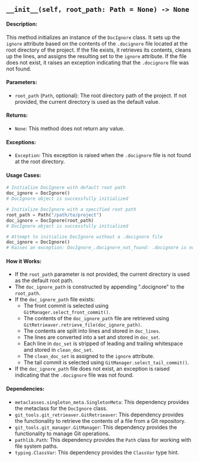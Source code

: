 ## `__init__(self, root_path: Path = None) -> None`

#### Description:
This method initializes an instance of the `DocIgnore` class. It sets up the `ignore` attribute based on the contents of the `.docignore` file located at the root directory of the project. If the file exists, it retrieves its contents, cleans up the lines, and assigns the resulting set to the `ignore` attribute. If the file does not exist, it raises an exception indicating that the `.docignore` file was not found.

#### Parameters:
- `root_path` (`Path`, optional): The root directory path of the project. If not provided, the current directory is used as the default value.

#### Returns:
- `None`: This method does not return any value.

#### Exceptions:
- `Exception`: This exception is raised when the `.docignore` file is not found at the root directory.

#### Usage Cases:

```python
# Initialize DocIgnore with default root path
doc_ignore = DocIgnore()
# DocIgnore object is successfully initialized

# Initialize DocIgnore with a specified root path
root_path = Path("/path/to/project")
doc_ignore = DocIgnore(root_path)
# DocIgnore object is successfully initialized

# Attempt to initialize DocIgnore without a .docignore file
doc_ignore = DocIgnore()
# Raises an exception: DocIgnore_.docignore_not_found: .docignore is not at the root dir
```

#### How it Works:
- If the `root_path` parameter is not provided, the current directory is used as the default root path.
- The `doc_ignore_path` is constructed by appending ".docignore" to the `root_path`.
- If the `doc_ignore_path` file exists:
  - The front commit is selected using `GitManager.select_front_commit()`.
  - The contents of the `doc_ignore_path` file are retrieved using `GitRetrieaver.retrieve_file(doc_ignore_path)`.
  - The contents are split into lines and stored in `doc_lines`.
  - The lines are converted into a set and stored in `doc_set`.
  - Each line in `doc_set` is stripped of leading and trailing whitespace and stored in `clean_doc_set`.
  - The `clean_doc_set` is assigned to the `ignore` attribute.
  - The tail commit is selected using `GitManager.select_tail_commit()`.
- If the `doc_ignore_path` file does not exist, an exception is raised indicating that the `.docignore` file was not found.

#### Dependencies:
- `metaclasses.singleton_meta.SingletonMeta`: This dependency provides the metaclass for the `DocIgnore` class.
- `git_tools.git_retrieaver.GitRetrieaver`: This dependency provides the functionality to retrieve the contents of a file from a Git repository.
- `git_tools.git_manager.GitManager`: This dependency provides the functionality to manage Git operations.
- `pathlib.Path`: This dependency provides the `Path` class for working with file system paths.
- `typing.ClassVar`: This dependency provides the `ClassVar` type hint.